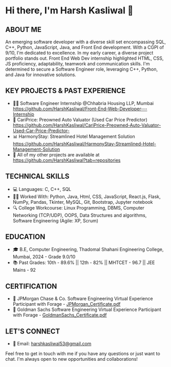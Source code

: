 #                                                                                    Hi there, I'm Harsh Kasliwal 👋

## ABOUT ME

An emerging software developer with a diverse skill set encompassing SQL, C++, Python, JavaScript, Java, and Front End development. With a CGPI of 9/10, I'm dedicated to excellence. In my early career, a diverse project portfolio stands out. Front End Web Dev internship highlighted HTML, CSS, JS proficiency, adaptability, teamwork and communication skills. I'm determined to secure a Software Engineer role, leveraging C++, Python, and Java for innovative solutions.


## KEY PROJECTS & PAST EXPERIENCE

- 👨‍💻 Software Engineer Internship @Chhabria Housing LLP, Mumbai https://github.com/HarshKasliwal/Front-End-Web-Developer---Internship
- 🚗 CariPrice: Preowned Auto Valuator (Used Car Price Predictor) https://github.com/HarshKasliwal/CariPrice-Preowned-Auto-Valuator-Used-Car-Price-Predictor-
- 📊 HarmonyStay: Streamlined Hotel Management Solution https://github.com/HarshKasliwal/HarmonyStay-Streamlined-Hotel-Management-Solution
- 🧐 All of my other projects are available at https://github.com/HarshKasliwal?tab=repositories

## TECHNICAL SKILLS 

- 💻 Languages: C, C++, SQL
- 👨‍💻 Worked With: Python, Java, Html, CSS, JavaScript, React.js, Flask, NumPy, Pandas, Tkinter, MySQL, Git, Bootstrap, Jupyter notebook
- 🔍 College Workcourse: Linux Programming, DBMS, Computer Networking (TCP/UDP), OOPS, Data Structures and algorithms, Software Engineering (Agile: XP, Scrum)

## EDUCATION

- 🎓 B.E, Computer Engineering, Thadomal Shahani Engineering College, Mumbai, 2024 - Grade 9.0/10
- 📚 Past Grades: 10th - 89.6% || 12th - 82% || MHTCET - 96.7 || JEE Mains - 92

## CERTIFICATION

- 🏅 JPMorgan Chase & Co. Software Engineering Virtual Experience Participant with Forage - [JPMorgan_Certificate.pdf](https://github.com/HarshKasliwal/HarshKasliwal/files/12445191/JPMorgan_Certificate.pdf)
- 🏅 Goldman Sachs Software Engineering Virtual Experience Participant with Forage - [GoldmanSachs_Certificate.pdf](https://github.com/HarshKasliwal/HarshKasliwal/files/12445195/GoldmanSachs_Certificate.pdf)

## LET'S CONNECT

- 📧 Email: harshkasliwal53@gmail.com

Feel free to get in touch with me if you have any questions or just want to chat. I'm always open to new opportunities and collaborations! <br />
